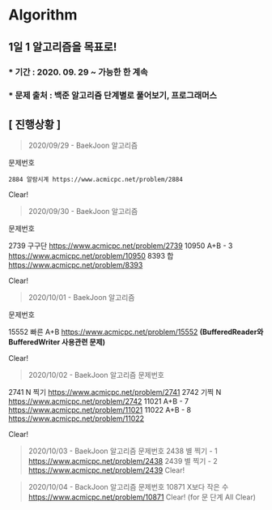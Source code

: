 # Algorithm

## 1일 1 알고리즘을 목표로!

### * 기간 : 2020. 09. 29 ~ 가능한 한 계속
### * 문제 출처 : 백준 알고리즘 단계별로 풀어보기, 프로그래머스

## [ 진행상황 ] 

> 2020/09/29 - BaekJoon 알고리즘 

문제번호 
 
    2884 알람시계 https://www.acmicpc.net/problem/2884
  
Clear!

> 2020/09/30 - BaekJoon 알고리즘

문제번호

   2739 구구단 https://www.acmicpc.net/problem/2739
   10950 A+B - 3 https://www.acmicpc.net/problem/10950
   8393 합 https://www.acmicpc.net/problem/8393
  
Clear!
                                        
> 2020/10/01 - BaekJoon 알고리즘

문제번호 

   15552 빠른 A+B https://www.acmicpc.net/problem/15552 __(BufferedReader와 BufferedWriter 사용관련 문제)__
  
Clear! 
                                             
> 2020/10/02 - BaekJoon 알고리즘 문제번호 

   2741 N 찍기 https://www.acmicpc.net/problem/2741
   2742 기찍 N https://www.acmicpc.net/problem/2742
   11021 A+B - 7 https://www.acmicpc.net/problem/11021
   11022 A+B - 8 https://www.acmicpc.net/problem/11022
  
Clear!

> 2020/10/03 - BaekJoon 알고리즘 문제번호 
   2438 별 찍기 - 1 https://www.acmicpc.net/problem/2438
   2439 별 찍기 - 2 https://www.acmicpc.net/problem/2439
Clear!
                                        
> 2020/10/04 - BackJoon 알고리즘 문제번호 
   10871 X보다 작은 수 https://www.acmicpc.net/problem/10871
Clear! (for 문 단계 All Clear)
                                         
